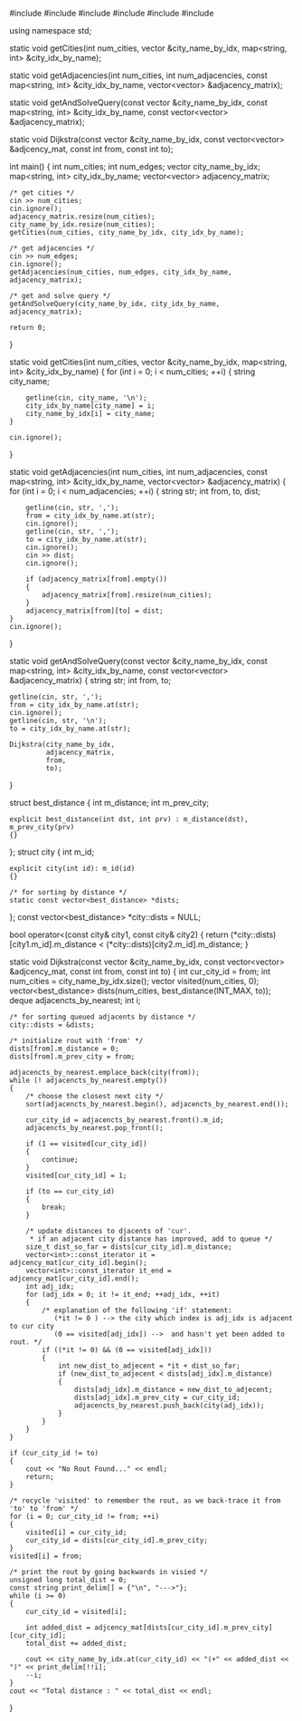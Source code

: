 #include <algorithm>
#include <iostream>
#include <vector>
#include <string>
#include <deque>
#include <map>

using namespace std;

static void getCities(int num_cities,
                      vector<string> &city_name_by_idx,
                      map<string, int> &city_idx_by_name);

static void getAdjacencies(int num_cities,
                           int num_adjacencies,
                           const map<string, int> &city_idx_by_name,
                           vector<vector<int>> &adjacency_matrix);

static void getAndSolveQuery(const vector<string> &city_name_by_idx,
                             const map<string, int> &city_idx_by_name,
                             const vector<vector<int>> &adjacency_matrix);

static void Dijkstra(const vector<string> &city_name_by_idx,
                     const vector<vector<int>> &adjcency_mat,
                     const int from,
                     const int to);

int main()
{
    int num_cities;
    int num_edges;
    vector<string> city_name_by_idx;
    map<string, int> city_idx_by_name;
    vector<vector<int>> adjacency_matrix;

    /* get cities */
    cin >> num_cities;
    cin.ignore();
    adjacency_matrix.resize(num_cities);
    city_name_by_idx.resize(num_cities);
    getCities(num_cities, city_name_by_idx, city_idx_by_name);

    /* get adjacencies */
    cin >> num_edges;
    cin.ignore();
    getAdjacencies(num_cities, num_edges, city_idx_by_name, adjacency_matrix);

    /* get and solve query */
    getAndSolveQuery(city_name_by_idx, city_idx_by_name, adjacency_matrix);

    return 0;
}

static void getCities(int num_cities,
                      vector<string> &city_name_by_idx,
                      map<string, int> &city_idx_by_name)
{
    for (int i = 0; i < num_cities; ++i)
    {
        string city_name;

        getline(cin, city_name, '\n');
        city_idx_by_name[city_name] = i;
        city_name_by_idx[i] = city_name;
    }

    cin.ignore();
}

static void getAdjacencies(int num_cities,
                           int num_adjacencies,
                           const map<string, int> &city_idx_by_name,
                           vector<vector<int>> &adjacency_matrix)
{
    for (int i = 0; i < num_adjacencies; ++i)
    {
        string str;
        int from, to, dist;

        getline(cin, str, ',');
        from = city_idx_by_name.at(str);
        cin.ignore();
        getline(cin, str, ',');
        to = city_idx_by_name.at(str);
        cin.ignore();
        cin >> dist;
        cin.ignore();

        if (adjacency_matrix[from].empty())
        {
            adjacency_matrix[from].resize(num_cities);
        }
        adjacency_matrix[from][to] = dist;
    }
    cin.ignore();
}

static void getAndSolveQuery(const vector<string> &city_name_by_idx,
                             const map<string, int> &city_idx_by_name,
                             const vector<vector<int>> &adjacency_matrix)
{
    string str;
    int from, to;

    getline(cin, str, ',');
    from = city_idx_by_name.at(str);
    cin.ignore();
    getline(cin, str, '\n');
    to = city_idx_by_name.at(str);

    Dijkstra(city_name_by_idx,
             adjacency_matrix,
             from,
             to);
}

struct best_distance
{
    int m_distance;
    int m_prev_city;

    explicit best_distance(int dst, int prv) : m_distance(dst), m_prev_city(prv)
    {}
};
struct city
{
    int m_id;

    explicit city(int id): m_id(id)
    {}

    /* for sorting by distance */
    static const vector<best_distance> *dists;
};
const vector<best_distance> *city::dists = NULL;

bool operator<(const city& city1, const city& city2)
{
    return (*city::dists)[city1.m_id].m_distance < (*city::dists)[city2.m_id].m_distance;
}



static void Dijkstra(const vector<string> &city_name_by_idx,
              const vector<vector<int>> &adjcency_mat,
              const int from,
              const int to)
{
    int cur_city_id = from;
    int num_cities = city_name_by_idx.size();
    vector<int> visited(num_cities, 0);
    vector<best_distance> dists(num_cities, best_distance(INT_MAX, to));
    deque<city> adjacencts_by_nearest;
    int i;

    /* for sorting queued adjacents by distance */
    city::dists = &dists;

    /* initialize rout with 'from' */
    dists[from].m_distance = 0;
    dists[from].m_prev_city = from;

    adjacencts_by_nearest.emplace_back(city(from));
    while (! adjacencts_by_nearest.empty())
    {
        /* choose the closest next city */
        sort(adjacencts_by_nearest.begin(), adjacencts_by_nearest.end());

        cur_city_id = adjacencts_by_nearest.front().m_id;
        adjacencts_by_nearest.pop_front();

        if (1 == visited[cur_city_id])
        {
            continue;
        }
        visited[cur_city_id] = 1;

        if (to == cur_city_id)
        {
            break;
        }

        /* update distances to djacents of 'cur'.
         * if an adjacent city distance has improved, add to queue */
        size_t dist_so_far = dists[cur_city_id].m_distance;
        vector<int>::const_iterator it = adjcency_mat[cur_city_id].begin();
        vector<int>::const_iterator it_end = adjcency_mat[cur_city_id].end();
        int adj_idx;
        for (adj_idx = 0; it != it_end; ++adj_idx, ++it)
        {
            /* explanation of the following 'if' statement:
               (*it != 0 ) --> the city which index is adj_idx is adjacent to cur city
               (0 == visited[adj_idx]) -->  and hasn't yet been added to rout. */
            if ((*it != 0) && (0 == visited[adj_idx]))
            {
                int new_dist_to_adjecent = *it + dist_so_far;
                if (new_dist_to_adjecent < dists[adj_idx].m_distance)
                {
                    dists[adj_idx].m_distance = new_dist_to_adjecent;
                    dists[adj_idx].m_prev_city = cur_city_id;
                    adjacencts_by_nearest.push_back(city(adj_idx));
                }
            }
        }
    }

    if (cur_city_id != to)
    {
        cout << "No Rout Found..." << endl;
        return;
    }

    /* recycle 'visited' to remember the rout, as we back-trace it from 'to' to 'from' */
    for (i = 0; cur_city_id != from; ++i)
    {
        visited[i] = cur_city_id;
        cur_city_id = dists[cur_city_id].m_prev_city;
    }
    visited[i] = from;

    /* print the rout by going backwards in visied */
    unsigned long total_dist = 0;
    const string print_delim[] = {"\n", "--->"};
    while (i >= 0)
    {
        cur_city_id = visited[i];

        int added_dist = adjcency_mat[dists[cur_city_id].m_prev_city][cur_city_id];
        total_dist += added_dist;

        cout << city_name_by_idx.at(cur_city_id) << "(+" << added_dist << ")" << print_delim[!!i];
        --i;
    }
    cout << "Total distance : " << total_dist << endl;
}
